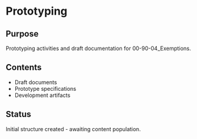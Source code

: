 # Prototyping

## Purpose
Prototyping activities and draft documentation for 00-90-04_Exemptions.

## Contents
- Draft documents
- Prototype specifications
- Development artifacts

## Status
Initial structure created - awaiting content population.
